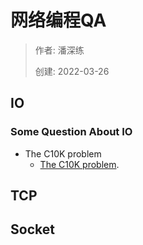 # 网络编程QA

> 作者: 潘深练
>
> 创建: 2022-03-26

## IO

### Some Question About IO
-  The C10K problem
    -  [The C10K problem](http://www.kegel.com/c10k.html).


## TCP

## Socket